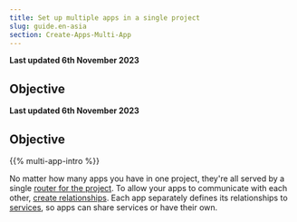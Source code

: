 ```yaml
---
title: Set up multiple apps in a single project
slug: guide.en-asia
section: Create-Apps-Multi-App
---
```


**Last updated 6th November 2023**



## Objective  

**Last updated 6th November 2023**



## Objective  

{{% multi-app-intro %}}

No matter how many apps you have in one project, they're all served by a single [router for the project](./routes.md).
To allow your apps to communicate with each other, [create relationships](./relationships.md).
Each app separately defines its relationships to [services](../../add-services),
so apps can share services or have their own.
